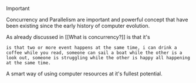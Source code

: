 
>[!important]
>Concurrency and Parallelism are important and powerful concept that have been existing since the early history of computer evolution.

As already discussed in [[What is concurrency?]] is that it's

```
is that two or more event happens at the same time, i can drink a coffee while you read, someone can sail a boat while the other is a look out, someone is struggling while the other is happy all happening at the same time.
```

A smart way of using computer resources at it's fullest potential.